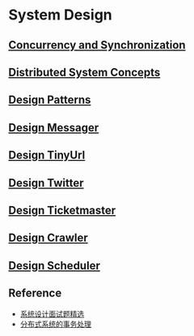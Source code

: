 # System Design

## [Concurrency and Synchronization](./concurrency/notes.md)

## [Distributed System Concepts](./concepts/notes.md)

## [Design Patterns](./patterns/notes.md)

## [Design Messager](./problems/messager/notes.md)

## [Design TinyUrl](./problems/tinyurl/notes.md)

## [Design Twitter](./problems/twitter/notes.md)

## [Design Ticketmaster](./problems/ticketmaster/notes.md)

## [Design Crawler](./problems/crawler/notes.md)

## [Design Scheduler](./problems/scheduler/notes.md)

## Reference

* [系统设计面试题精选](https://soulmachine.gitbooks.io/system-design/content/cn/)
* [分布式系统的事务处理](https://coolshell.cn/articles/10910.html)
